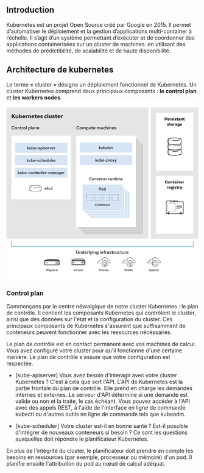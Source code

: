 ## Introduction
Kubernetes est un projet Open Source créé par Google en 2015. Il permet d’automatiser le déploiement et la gestion d’applications multi-container à l’échelle. Il s’agit d’un système permettant d’exécuter et de coordonner des applications containerisées sur un cluster de machines. en utilisant des méthodes de prédictibilité, de scalabilité et de haute disponibilité.

## Architecture de kubernetes
Le terme « cluster » désigne un déploiement fonctionnel de Kubernetes. Un cluster Kubernetes comprend deux principaux composants : **le control plan** et **les workers nodes**.
![](../images/arch.png)

### Control plan
Commençons par le centre névralgique de notre cluster Kubernetes : le plan de contrôle. Il contient les composants Kubernetes qui contrôlent le cluster, ainsi que des données sur l'état et la configuration du cluster. Ces principaux composants de Kubernetes s'assurent que suffisamment de conteneurs peuvent fonctionner avec les ressources nécessaires. 

Le plan de contrôle est en contact permanent avec vos machines de calcul. Vous avez configuré votre cluster pour qu'il fonctionne d'une certaine manière. Le plan de contrôle s'assure que votre configuration est respectée.

* [kube-apiserver]
Vous avez besoin d'interagir avec votre cluster Kubernetes ? C'est à cela que sert l'API. L'API de Kubernetes est la partie frontale du plan de contrôle. Elle prend en charge les demandes internes et externes. Le serveur d'API détermine si une demande est valide ou non et la traite, le cas échéant. Vous pouvez accéder à l'API avec des appels REST, à l'aide de l'interface en ligne de commande kubectl ou d'autres outils en ligne de commande tels que kubeadm.

* [kube-scheduler]
Votre cluster est-il en bonne santé ? Est-il possible d'intégrer de nouveaux conteneurs si besoin ? Ce sont les questions auxquelles doit répondre le planificateur Kubernetes.

En plus de l'intégrité du cluster, le planificateur doit prendre en compte les besoins en ressources (par exemple, processeur ou mémoire) d'un pod. Il planifie ensuite l'attribution du pod au nœud de calcul adéquat.


